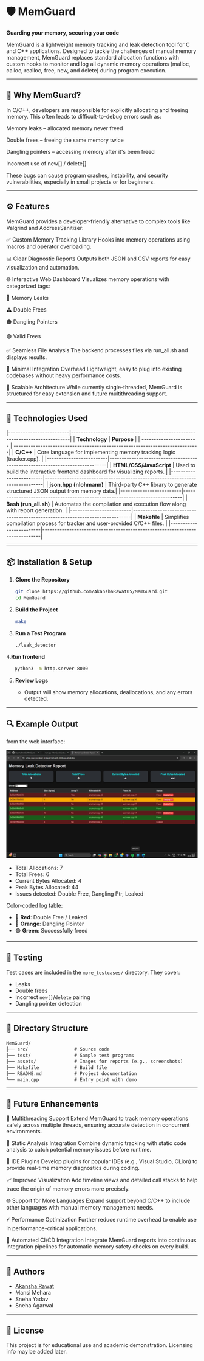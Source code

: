 # 🛡️ MemGuard

**Guarding your memory, securing your code**

MemGuard is a lightweight memory tracking and leak detection tool for C and C++ applications. Designed to tackle the challenges of manual memory management, MemGuard replaces standard allocation functions with custom hooks to monitor and log all dynamic memory operations (malloc, calloc, realloc, free, new, and delete) during program execution.

---

## 🧠 Why MemGuard?

In C/C++, developers are responsible for explicitly allocating and freeing memory. This often leads to difficult-to-debug errors such as:

Memory leaks – allocated memory never freed

Double frees – freeing the same memory twice

Dangling pointers – accessing memory after it's been freed

Incorrect use of new[] / delete[]

These bugs can cause program crashes, instability, and security vulnerabilities, especially in small projects or for beginners.

---

## ⚙️ Features

MemGuard provides a developer-friendly alternative to complex tools like Valgrind and AddressSanitizer:

✅ Custom Memory Tracking Library
Hooks into memory operations using macros and operator overloading.

📊 Clear Diagnostic Reports
Outputs both JSON and CSV reports for easy visualization and automation.

🌐 Interactive Web Dashboard
Visualizes memory operations with categorized tags:

🔴 Memory Leaks

⚠️ Double Frees

🟠 Dangling Pointers

🟢 Valid Frees

✅ Seamless File  Analysis
 The backend processes files via run_all.sh and displays results.

🧩 Minimal Integration Overhead
Lightweight, easy to plug into existing codebases without heavy performance costs.

🔮 Scalable Architecture
While currently single-threaded, MemGuard is structured for easy extension and future multithreading support.

---

## 🧰 Technologies Used

|-------------------------|-----------------------------------------------------------------------------|
| **Technology**          | **Purpose**                                                                 |
| ----------------------- | ----------------------------------------------------------------------------|
| **C/C++**               | Core language for implementing memory tracking logic (tracker.cpp).         |
|-------------------------|-----------------------------------------------------------------------------|
| **HTML/CSS/JavaScript** | Used to build the interactive frontend dashboard for visualizing reports.   |
|-------------------------|-----------------------------------------------------------------------------|
| **json.hpp (nlohmann)** | Third-party C++ library to generate structured JSON output from memory data.|
|-------------------------|-----------------------------------------------------------------------------|
| **Bash (run\_all.sh)**  | Automates the compilation and execution flow along with report generation.  |
|-------------------------|-----------------------------------------------------------------------------|
| **Makefile**            | Simplifies compilation process for tracker and user-provided C/C++ files.   |
|-------------------------|-----------------------------------------------------------------------------|

---

## 📦 Installation & Setup

1. **Clone the Repository**

   ```bash
   git clone https://github.com/AkanshaRawat05/MemGuard.git
   cd MemGuard
   ```

2. **Build the Project**

   ```bash
   make
   ```

3. **Run a Test Program**

   ```bash
   ./leak_detector
   ```
4.**Run frontend**
```bash
   python3 -m http.server 8000
```

5. **Review Logs**

   * Output will show memory allocations, deallocations, and any errors detected.

---

## 🔍 Example Output
 from the web interface:

![Memory Leak Report Screenshot](assets/output.jpg)

* Total Allocations: 7
* Total Frees: 6
* Current Bytes Allocated: 4
* Peak Bytes Allocated: 44
* Issues detected: Double Free, Dangling Ptr, Leaked

Color-coded log table:

* 🔴 **Red**: Double Free / Leaked
* 🗾 **Orange**: Dangling Pointer
* 🟢 **Green**: Successfully freed

---

## 🧪 Testing

Test cases are included in the `more_testcases/` directory. They cover:

* Leaks
* Double frees
* Incorrect `new[]`/`delete` pairing
* Dangling pointer detection

---

## 📁 Directory Structure

```
MemGuard/
├── src/                 # Source code
├── test/                # Sample test programs
├── assets/              # Images for reports (e.g., screenshots)
├── Makefile             # Build file
├── README.md            # Project documentation
└── main.cpp             # Entry point with demo
```

---

## 🚀 Future Enhancements

🧵 Multithreading Support
Extend MemGuard to track memory operations safely across multiple threads, ensuring accurate detection in concurrent environments.

🧠 Static Analysis Integration
Combine dynamic tracking with static code analysis to catch potential memory issues before runtime.

🧩 IDE Plugins
Develop plugins for popular IDEs (e.g., Visual Studio, CLion) to provide real-time memory diagnostics during coding.

📈 Improved Visualization
Add timeline views and detailed call stacks to help trace the origin of memory errors more precisely.

🌐 Support for More Languages
Expand support beyond C/C++ to include other languages with manual memory management needs.

⚡ Performance Optimization
Further reduce runtime overhead to enable use in performance-critical applications.

🔁 Automated CI/CD Integration
Integrate MemGuard reports into continuous integration pipelines for automatic memory safety checks on every build.

---

## 👥 Authors

* [Akansha Rawat](mailto:akansha8230@gmail.com)
* Mansi Mehara
* Sneha Yadav
* Sneha Agarwal

---

## 📄 License

This project is for educational use and academic demonstration. Licensing info may be added later.


